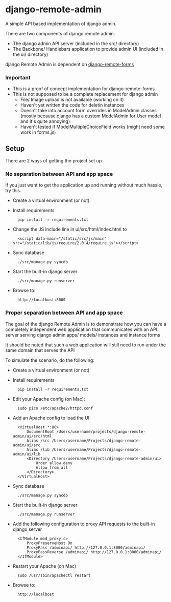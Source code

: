 # django-remote-admin

A simple API based implementation of django admin.

There are two components of django remote admin:

* The django admin API server (included in the src/ directory)
* The Backbone/ Handlebars application to provide admin UI (included in the ui/ directory)

django Remote Admin is dependent on [django-remote-forms](https://github.com/WiserTogether/django-remote-forms)

### Important

* This is a proof of concept implementation for django-remote-forms
* This is not supposed to be a complete replacement for django admin
    * File/ Image upload is not available (working on it)
    * Haven't yet written the code for deletin instances
    * Doesn't take into account form overrides in ModelAdmin classes (mostly because django has
      a custom ModelAdmin for User model and it's quite annoying)
    * Haven't tested if ModelMultipleChoiceField works (might need some work in forms.js)

## Setup

There are 2 ways of getting the project set up

### No separation between API and app space

If you just want to get the application up and running without much hassle, try this.

* Create a virtual environment (or not)
* Install requirements

        pip install -r requirements.txt
* Change the JS include line in ui/src/html/index.html to

        <script data-main="/static/src/js/main" src="/static/lib/js/require/2.0.4/require.js"></script>
* Sync database

        ./src/manage.py syncdb
* Start the built-in django server

        ./src/manage.py runserver
* Browse to:

        http://localhost:8000


### Proper separation between API and app space

The goal of the django Remote Admin is to demonstrate how you can have a completely independent
web application that communicates with an API server serving django admin apps/ models/ instances
and instance forms

It should be noted that such a web application will still need to run under the same domain that
serves the API

To simulate the scenario, do the following:

* Create a virtual environment (or not)
* Install requirements

        pip install -r requirements.txt
* Edit your Apache config (on Mac):

        sudo pico /etc/apache2/httpd.conf
* Add an Apache config to load the UI:

        <VirtualHost *:80>
            DocumentRoot /Users/username/projects/django-remote-admin/ui/src/html
            Alias /src /Users/username/Projects/django-remote-admin/ui/src
            Alias /lib /Users/username/Projects/django-remote-admin/ui/lib
            <Directory /Users/username/Projects/django-remote-admin/ui>
                Order allow,deny
                Allow from all
            </Directory>
        </VirtualHost>
* Sync database

        ./src/manage.py syncdb
* Start the built-in django server

        ./src/manage.py runserver
* Add the following configuration to proxy API requests to the built-in django server

        <IfModule mod_proxy.c>
            ProxyPreserveHost On
            ProxyPass /adminapi/ http://127.0.0.1:8000/adminapi/
            ProxyPassReverse /adminapi/ http://127.0.0.1:8000/adminapi/
        </IfModule>
* Restart your Apache (on Mac)

        sudo /usr/sbin/apachectl restart
* Browse to:

        http://localhost
